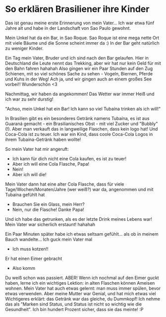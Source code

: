 # So erklären Brasiliener ihre Kinder

Das ist genau meine erste Erinnerung von mein Vater...
Ich war etwa fünf Jahre alt und habe in der Landschaft von Sao Paulo gewohnt.

Mein Unkel hat da ein Bar, in Sao Roque. Sao Roque ist eine mega nette Ort mit viele
Bäume und die Sonne scheint immer da :) In der Bar geht natürlich zu weniger Kinder.

Ein Tag mein Vater, Bruder und ich sind nach den Bar gelaufen. Hier in Deutschland die Leute
nennt das Trekking, aber wir hat nur kein Geld für mit den Bahn fahren hahahah
Also gingen wir ein Paar Stunden auf den Zug Schienen, mit so viel schönes Sache zu sehen *-* Vogeln, Biernen, Pferde und Kuhs in der Weg! Ach ja, und wir gingen auch an einem großes See vorbei!! Wunderschön <3

Nachmittag, wir haben da angekommen! Das Wetter war immer Heiß und ich war zu sehr durstig!

"Achso, mein Unkel hat ein Bar! Ich kann so viel Tubaína trinken als ich will!"

In Brasilien gibt es ein besonderes Getränk namens Tubaína, es ist aus Guaraná gemacht - ein Brasilianisches Obst - mit viel Zucker und "Bubbly" (!). Aber man verkauft das in langweilige Flaschen, dass kein logo hat! Und Coca-Cola ist zu teuer. Ich war ein Kind, dass coole Coca-Cola Logos in ihrem Tubaína-Getränk haben wollte!

So mein Vater hat mir angeruft:
- Ich kann für dich nicht eine Cola kaufen, es ist zu teuer!
- Aber ich will eine Cola Flasche, Papa!
- Nein!
- Aber ich will die!

Mein Vater dann hat eine alter Cola Flasche, dass für viele Tage/Wochen/Monaten/Jahre (wer weiß?) war da, angenommen und mit Tubaína gefühlt hat
- Brauchen Sie ein Glass, mein Herr?
- Nein, nur die Flasche! Danke Papa!

Und ich habe das getrunken, als es der letzte Drink meines Lebens war! Mein Vater war sicherlich erstaunt! hahahah

Ein Paar Minuten später habe ich etwas seltsam gefühlt... als ob in meinem Bauch wandelte...
Ich guck mein Vater mal
- Ich muss kotzen!!

Er hat einen Eimer gebracht
- Also komm

Du weiß schon was passiert. ABER! Wenn ich nochmal auf den Eimer guckt haben, lerne ich ein wichtiges Lektion: in alten Flaschen können Ameisen wohnen. Mein Vater hat auch etwas gelernt: man muss immer spülen, bevor etwas verwenden.
Aber meine Mutter war Genial, und hat mich etwas viel Wichtigeres erklärt: das Getränk war das gleiche, du Dummkopf! Ich nehme das als "Marken sind Status, und Status ist nicht so wichtig wie die Gesundheit". Ich bin hundert Prozent sicher, dass sie das meinte! :P
